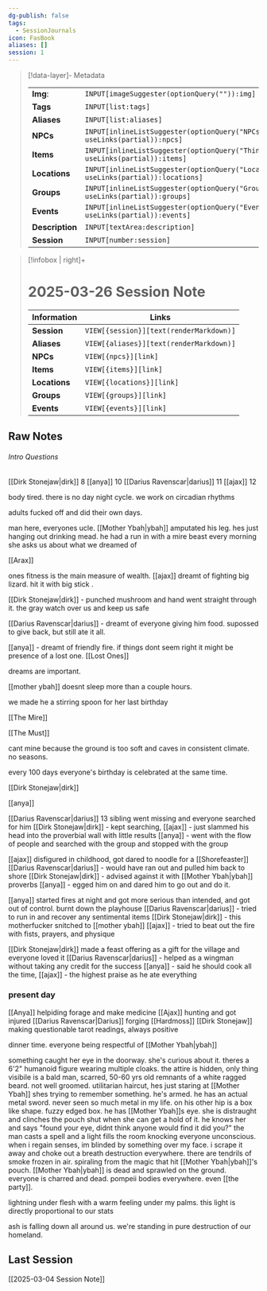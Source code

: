 ```yaml
---
dg-publish: false
tags:
  - SessionJournals
icon: FasBook
aliases: []
session: 1
---
```

> [!data-layer]-  Metadata
>
> |                                       |                                  |
>| ----- | ----- |
>| **Img**: |`INPUT[imageSuggester(optionQuery("")):img]`|
> |**Tags**|`INPUT[list:tags]`|
> |**Aliases**|`INPUT[list:aliases]`|
> |**NPCs** | `INPUT[inlineListSuggester(optionQuery("NPCs"), useLinks(partial)):npcs]`|
> |**Items** | `INPUT[inlineListSuggester(optionQuery("Things"), useLinks(partial)):items]`|
> |**Locations** | `INPUT[inlineListSuggester(optionQuery("Locations"), useLinks(partial)):locations]`|
> |**Groups** | `INPUT[inlineListSuggester(optionQuery("Groups"), useLinks(partial)):groups]`|
> |**Events** | `INPUT[inlineListSuggester(optionQuery("Events"), useLinks(partial)):events]`|
> |**Description** |`INPUT[textArea:description]`|
> | **Session** |`INPUT[number:session]`|

> [!infobox | right]+
> # 2025-03-26 Session Note
> |  Information | Links |
> | --- | --- |
> | **Session** | `VIEW[{session}][text(renderMarkdown)]` |
> | **Aliases** | `VIEW[{aliases}][text(renderMarkdown)]` |
> | **NPCs** | `VIEW[{npcs}][link]` |
> | **Items** | `VIEW[{items}][link]` |
> | **Locations** | `VIEW[{locations}][link]` |
> | **Groups** | `VIEW[{groups}][link]` |
> | **Events** | `VIEW[{events}][link]` |
> 
## Raw Notes

###### Intro Questions


[[Dirk Stonejaw|dirk]] 8
[[anya]] 10
[[Darius Ravenscar|darius]] 11
[[ajax]] 12

body tired. there is no day night cycle. we work on circadian rhythms

adults fucked off and did their own days. 

man here, everyones ucle. [[Mother Ybah|ybah]] amputated his leg. hes just hanging out drinking mead. he had a run in with a mire beast
every morning she asks us about what we dreamed of

[[Arax]]

ones fitness is the main measure of wealth.
[[ajax]] dreamt of fighting big lizard. hit it with big stick .

[[Dirk Stonejaw|dirk]] - punched mushroom and hand went straight through it.
the gray watch over us and keep us safe

[[Darius Ravenscar|darius]] - dreamt of everyone giving him food. supossed to give back, but still ate it all.

[[anya]] - dreamt of friendly fire.
	if things dont seem right it might be presence of a lost one.
[[Lost Ones]]

dreams are important.


[[mother ybah]] doesnt sleep more than a couple hours.

we made he a stirring spoon for her last birthday

[[The Mire]]

[[The Must]]

cant mine because the ground is too soft and caves in
consistent climate. no seasons.

every 100 days everyone's birthday is celebrated at the same time. 

[[Dirk Stonejaw|dirk]] 
	
[[anya]] 

[[Darius Ravenscar|darius]] 13
	sibling went missing and everyone searched for him
		[[Dirk Stonejaw|dirk]] - kept searching, 
		[[ajax]] - just slammed his head into the proverbial wall with little results
		[[anya]] - went with the flow of people and searched with the group and stopped with the group

[[ajax]] 
	disfigured in childhood, got dared to noodle for a [[Shorefeaster]]
		[[Darius Ravenscar|darius]] - would have ran out and pulled him back to shore
		[[Dirk Stonejaw|dirk]] - advised against it with [[Mother Ybah|ybah]] proverbs
		[[anya]] - egged him on and dared him to go out and do it.

[[anya]]
	started fires at night and got more serious than intended, and got out of control. burnt down the playhouse
		[[Darius Ravenscar|darius]] - tried to run in and recover any sentimental items
		[[Dirk Stonejaw|dirk]] - this motherfucker snitched to [[mother ybah]]
		[[ajax]] - tried to beat out the fire with fists, prayers, and physique

[[Dirk Stonejaw|dirk]]
	made a feast offering as a gift for the village and everyone loved it
		[[Darius Ravenscar|darius]] - helped as a wingman without taking any credit for the success
		[[anya]] - said he should cook all the time, 
		[[ajax]] - the highest praise as he ate everything

### present day

[[Anya]]
	helpiding forage and make medicine
[[Ajax]]
	hunting and got injured
[[Darius Ravenscar|Darius]] 
	forging [[Hardmoss]]
[[Dirk Stonejaw]]
	making questionable tarot readings, always positive


dinner time. everyone being respectful of [[Mother Ybah|ybah]]

something caught her eye in the doorway. she's curious about it. 
theres a 6'2" humanoid figure wearing multiple cloaks.
the attire is hidden, only thing visibile is a bald man, scarred, 50-60 yrs old
remnants of a white ragged beard. not well groomed.  utilitarian haircut, hes just staring at [[Mother Ybah]]
shes trying to remember something. he's armed. he has an actual metal sword. never seen so much metal in my life.
on his other hip is a box like shape. fuzzy edged box. 
he has [[Mother Ybah]]s eye. she is distraught and clinches the pouch shut when she can get a hold of it. he knows her and says "found your eye, didnt think anyone would find it did you?"
the man casts a spell and a light fills the room knocking everyone unconscious.
when i regain senses, im blinded by something over my face. i scrape it away and choke out a  breath
destruction everywhere. there are tendrils of smoke frozen in air. spiraling from the magic that hit [[Mother Ybah|ybah]]'s pouch.
[[Mother Ybah|ybah]] is dead  and sprawled on the ground. everyone is charred and dead. pompeii bodies everywhere. even [[the party]].

lightning under flesh with a warm feeling under my palms.  this light is directly proportional to our stats

ash is falling down all around us. we're standing in pure destruction of our homeland.



## Last Session
[[2025-03-04 Session Note]]



